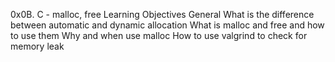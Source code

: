 0x0B. C - malloc, free
Learning Objectives
General
What is the difference between automatic and dynamic allocation
What is malloc and free and how to use them
Why and when use malloc
How to use valgrind to check for memory leak
